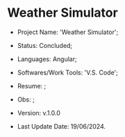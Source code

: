 # Weather Simulator

- Project Name: 'Weather Simulator';
- Status: Concluded;
- Languages: Angular;
- Softwares/Work Tools: 'V.S. Code';
- Resume: ;
- Obs: ;
- Version: v.1.0.0

- Last Update Date: 19/06/2024.